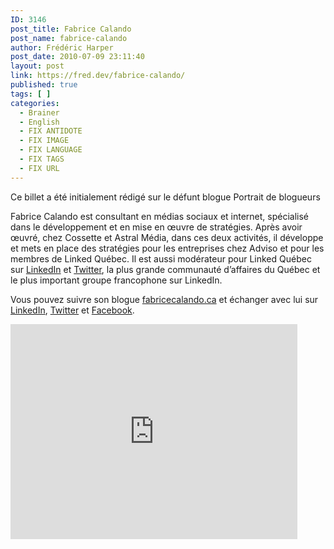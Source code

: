 ```yaml
---
ID: 3146
post_title: Fabrice Calando
post_name: fabrice-calando
author: Frédéric Harper
post_date: 2010-07-09 23:11:40
layout: post
link: https://fred.dev/fabrice-calando/
published: true
tags: [ ]
categories:
  - Brainer
  - English
  - FIX ANTIDOTE
  - FIX IMAGE
  - FIX LANGUAGE
  - FIX TAGS
  - FIX URL
---
```

<div id="deadblog">
  Ce billet a été initialement rédigé sur le défunt blogue Portrait de blogueurs
</div>

Fabrice Calando est consultant en médias sociaux et internet, spécialisé dans le développement et en mise en œuvre de stratégies. Après avoir œuvré, chez Cossette et Astral Média, dans ces deux activités, il développe et mets en place des stratégies pour les entreprises chez Adviso et pour les membres de Linked Québec. Il est aussi modérateur pour Linked Québec sur <a href="https://linkd.in/inscription-LQ" target="_blank" rel="noopener noreferrer">LinkedIn</a> et <a href="https://www.twitter.com/linked_quebec" target="_blank" rel="noopener noreferrer">Twitter</a>, la plus grande communauté d’affaires du Québec et le plus important groupe francophone sur LinkedIn.

Vous pouvez suivre son blogue <a href="https://fabricecalando.ca/" target="_blank" rel="noopener noreferrer">fabricecalando.ca</a> et échanger avec lui sur <a href="https://www.linkedin.com/in/fabricecalando/" target="_blank" rel="noopener noreferrer">LinkedIn</a>, <a href="https://www.twitter.com/fabrice_calando" target="_blank" rel="noopener noreferrer">Twitter</a> et <a href="https://www.facebook.com/fabrice.calando" target="_blank" rel="noopener noreferrer">Facebook</a>.

<p style="text-align:center">
  <div class="embed video YouTube">
    <iframe width="459" height="344" src="https://www.youtube.com/embed/jwyl9KHN9tM?feature=oembed" frameborder="0" allowfullscreen></iframe>
  </div>
</p>